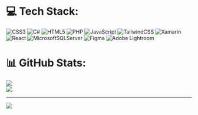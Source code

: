 
# 💻 Tech Stack:
![CSS3](https://img.shields.io/badge/css3-%231572B6.svg?style=for-the-badge&logo=css3&logoColor=white) ![C#](https://img.shields.io/badge/c%23-%23239120.svg?style=for-the-badge&logo=c-sharp&logoColor=white) ![HTML5](https://img.shields.io/badge/html5-%23E34F26.svg?style=for-the-badge&logo=html5&logoColor=white) ![PHP](https://img.shields.io/badge/php-%23777BB4.svg?style=for-the-badge&logo=php&logoColor=white) ![JavaScript](https://img.shields.io/badge/javascript-%23323330.svg?style=for-the-badge&logo=javascript&logoColor=%23F7DF1E) ![TailwindCSS](https://img.shields.io/badge/tailwindcss-%2338B2AC.svg?style=for-the-badge&logo=tailwind-css&logoColor=white) ![Xamarin](https://img.shields.io/badge/Xamarin-3199DC?style=for-the-badge&logo=xamarin&logoColor=white) ![React](https://img.shields.io/badge/react-%2320232a.svg?style=for-the-badge&logo=react&logoColor=%2361DAFB) ![MicrosoftSQLServer](https://img.shields.io/badge/Microsoft%20SQL%20Sever-CC2927?style=for-the-badge&logo=microsoft%20sql%20server&logoColor=white) 	![Figma](https://img.shields.io/badge/figma-%23F24E1E.svg?style=for-the-badge&logo=figma&logoColor=white) ![Adobe Lightroom](https://img.shields.io/badge/Adobe%20Lightroom-31A8FF.svg?style=for-the-badge&logo=Adobe%20Lightroom&logoColor=white)

# 📊 GitHub Stats:

![](https://github-readme-streak-stats.herokuapp.com/?user=onecoffeesky&theme=dark&hide_border=true)<br/>
![](https://github-readme-stats.vercel.app/api/top-langs/?username=onecoffeesky&theme=dark&hide_border=true&include_all_commits=true&count_private=true&layout=compact)

---
[![](https://visitcount.itsvg.in/api?id=onecoffeesky&icon=3&color=4)](https://visitcount.itsvg.in)

<!-- Proudly created with GPRM ( https://gprm.itsvg.in ) -->
